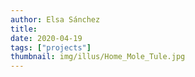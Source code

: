 ```yaml
---
author: Elsa Sánchez
title:
date: 2020-04-19
tags: ["projects"]
thumbnail: img/illus/Home_Mole_Tule.jpg
---
```

